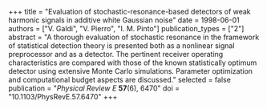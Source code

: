 +++
title = "Evaluation of stochastic-resonance-based detectors of weak harmonic signals in additive white Gaussian noise"
date = 1998-06-01
authors = ["V. Galdi", "V. Pierro", "I. M. Pinto"]
publication_types = ["2"]
abstract = "A thorough evaluation of stochastic resonance in the framework of statistical detection theory is presented both as a nonlinear signal preprocessor and as a detector. The pertinent receiver operating characteristics are compared with those of the known statistically optimum detector using extensive Monte Carlo simulations. Parameter optimization and computational budget aspects are discussed."
selected = false
publication = "*Physical Review E* **57**(6), 6470"
doi = "10.1103/PhysRevE.57.6470"
+++

